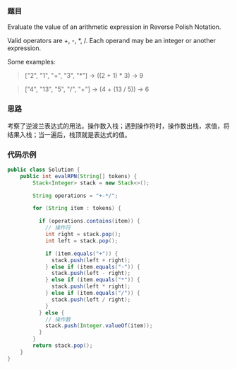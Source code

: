 ### 题目

Evaluate the value of an arithmetic expression in Reverse Polish Notation.

Valid operators are +, -, \*, /. Each operand may be an integer or another expression.

Some examples:

>  ["2", "1", "+", "3", "\*"] -> ((2 + 1) * 3) -> 9

>  ["4", "13", "5", "/", "+"] -> (4 + (13 / 5)) -> 6

### 思路

考察了逆波兰表达式的用法。操作数入栈；遇到操作符时，操作数出栈，求值，将结果入栈；当一遍后，栈顶就是表达式的值。

### 代码示例

```java
public class Solution {
    public int evalRPN(String[] tokens) {
        Stack<Integer> stack = new Stack<>();

        String operations = "+-*/";

        for (String item : tokens) {

          if (operations.contains(item)) {
            // 操作符
            int right = stack.pop();
            int left = stack.pop();

            if (item.equals("+")) {
              stack.push(left + right);
            } else if (item.equals("-")) {
              stack.push(left - right);
            } else if (item.equals("*")) {
              stack.push(left * right);
            } else if (item.equals("/")) {
              stack.push(left / right);
            }
          } else {
            // 操作数
            stack.push(Integer.valueOf(item));
          }
        }
        return stack.pop();
    }
}
```
